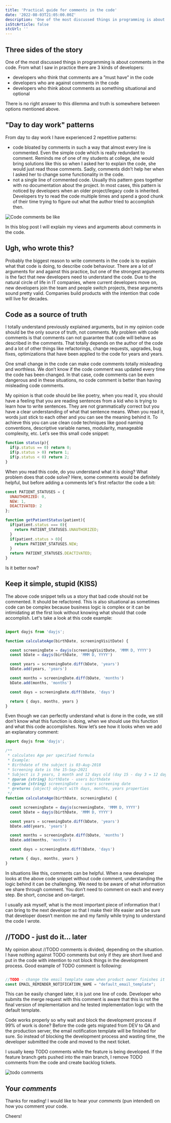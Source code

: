 ```yaml
---
title: 'Practical guide for comments in the code'
date: '2022-08-03T21:05:00.00Z'
description: 'One of the most discussed things in programming is about comments in the...'
isStcArticle: false
stcUrl: ''
---
```



## Three sides of the story

One of the most discussed things in programming is about comments in the code. From what I saw in practice there are 3 kinds of developers:
- developers who think that comments are a ”must have” in the code
- developers who are against comments in the code
- developers who think about comments as something situational and optional

There is no right answer to this dilemma and truth is somewhere between options mentioned above.


## "Day to day work" patterns

From day to day work I have experienced 2 repetitive patterns:
- code bloated by comments in such a way that almost every line is commented. Even the simple code which is really redundant to comment. Reminds me of one of my students at college, she would bring solutions like this so when I asked her to explain the code, she would just read those comments. Sadly, comments didn’t help her when I asked her to change some functionality in the code. 
- not a single line of commented code. Usually this pattern goes together with no documentation about the project. In most cases, this pattern is noticed by developers when an older project/legacy code is inherited. Developers try to read the code multiple times and spend a good chunk of their time trying to figure out what the author tried to accomplish then.

![Code comments be like](./code_comments_be_like.jpg)

In this blog post I will explain my views and arguments about comments in the code.

## Ugh, who wrote this?

Probably the biggest reason to write comments in the code is to explain what that code is doing, to describe code behaviour. There are a lot of arguments for and against this practice, but one of the strongest arguments is the fact that new developers need to understand the code. Due to the natural circle of life in IT companies, where current developers move on, new developers join the team and people switch projects, these arguments sound pretty valid. Companies build products with the intention that code will live for decades.

## Code as a source of truth

I totally understand previously explained arguments, but in my opinion code should be the only source of truth, not comments. My problem with code comments is that comments can not guarantee that code will behave as described in the comments. That totally depends on the author of the code and a lot of other things like refactorings, change requests, upgrades, bug fixes, optimizations that have been applied to the code for years and years. 

One small change in the code can make code comments totally misleading and worthless. We don’t know if the code comment was updated every time the code has been changed. In that case, code comments can be even dangerous and in these situations, no code comment is better than having misleading code comments.

My opinion is that code should be like poetry, when you read it, you should have a feeling that you are reading sentences from a kid who is trying to learn how to write sentences. They are not grammatically correct but you have a clear understanding of what that sentence means. When you read it, words just stick to each other and you can see the meaning behind it.
To achieve this you can use clean code techniques like good naming conventions, descriptive variable names, modularity, manageable complexity, etc. Let’s see this small code snippet:

```js
function status(p){
  if(p.status == 0) return 0;
  if(p.status > 0) return 1;
  if(p.status < 0) return 2;
}
```

When you read this code, do you understand what it is doing? What problem does that code solve? 
Here, some comments would be definitely helpful, but before adding a comments let's first refactor the code a bit:

```js
const PATIENT_STATUSES = {
  UNAUTHORIZED: 0,
  NEW: 1,
  DEACTIVATED: 2
};

function getPatientStatus(patient){
  if(patient.status === 0){ 
    return PATIENT_STATUSES.UNAUTHORIZED;
  }
  if(patient.status > 0){ 
    return PATIENT_STATUSES.NEW;
  } 
  return PATIENT_STATUSES.DEACTIVATED;
}
```


Is it better now? 

## Keep it simple, stupid (KISS)

The above code snippet tells us a story that bad code should not be commented. It should be refactored. This is also situational as sometimes code can be complex because business logic is complex or it can be intimidating at the first look without knowing what should that code accomplish. Let's take a look at this code example:

```js

import dayjs from 'dayjs';

function calculateAge(birthDate, screeningVisitDate) {

  const screeningDate = dayjs(screeningVisitDate, 'MMM D, YYYY')
  const bDate = dayjs(birthDate, 'MMM D, YYYY')

  const years = screeningDate.diff(bDate, 'years')
  bDate.add(years, 'years')

  const months = screeningDate.diff(bDate, 'months')
  bDate.add(months, 'months')

  const days = screeningDate.diff(bDate, 'days')

  return { days, months, years }
}

```


Even though we can perfectly understand what is done in the code, we still don’t know what this function is doing, when we should use this function and what this code accomplishes. 
Now let’s see how it looks when we add an explanatory comment:


```js
import dayjs from 'dayjs';

/**
 * calculates Age per specified formula
 * Example:
 * Birthdate of the subject is 03-Aug-2018
 * Screening date is the 15-Sep-2021
 * Subject is 3 years, 1 month and 12 days old (day 15 - day 3 = 12 days)
 * @param {string} birthDate - users birthdate
 * @param {string} screeningDate - users screening date
 * @returns {object} object with days, months, years properties
 */
function calculateAge(birthDate, screeningDate) {

  const screeningDate = dayjs(screeningDate, 'MMM D, YYYY')
  const bDate = dayjs(birthDate, 'MMM D, YYYY')

  const years = screeningDate.diff(bDate, 'years')
  bDate.add(years, 'years')

  const months = screeningDate.diff(bDate, 'months')
  bDate.add(months, 'months')

  const days = screeningDate.diff(bDate, 'days')

  return { days, months, years }
}

```

In situations like this, comments can be helpful. When a new developer looks at the above code snippet without code comment, understanding the logic behind it can be challenging. We need to be aware of what information we share through comment. You don’t need to comment on each and every step. Be short, concise and on-target. 

I usually ask myself, what is the most important piece of information that I can bring to the next developer so that I make their life easier and be sure that developer doesn’t mention me and my family while trying to understand the code I wrote.

## //TODO - just do it... later

My opinion about //TODO comments is divided, depending on the situation. I have nothing against TODO comments but only if they are short lived and put in the code with intention to not block things in the development process. Good example of TODO comment is following:

```js

//TODO - change the email template name when product owner finishes it
const EMAIL_REMINDER_NOTIFICATION_NAME = "default_email_template";

```

This can be easily changed later, it is just one line of code. Developer who submits the merge request with this comment is aware that this is not the final version of implementation and he tested implementation logic with the default template. 

Code works properly so why wait and block the development process if 99% of work is done? Before the code gets migrated from DEV to QA and the production server, the email notification template will be finished for sure. So instead of blocking the development process and wasting time, the developer submitted the code and moved to the next ticket.

I usually keep TODO comments while the feature is being developed. If the feature branch gets pushed into the main branch, I remove TODO comments from the code and create backlog tickets. 

![todo comments](./todo.jpg)

## Your *comments*

Thanks for reading! I would like to hear your *comments* (pun intended) on how you comment your code. 

Cheers!
